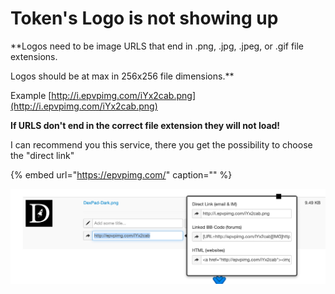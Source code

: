 # Token's Logo is not showing up

\*\*Logos need to be image URLS that end in .png, .jpg, .jpeg, or .gif file extensions.

Logos should be at max in 256x256 file dimensions.\*\*

Example [http://i.epvpimg.com/iYx2cab.png](http://i.epvpimg.com/iYx2cab.png)

**If URLS don't end in the correct file extension they will not load!**

I can recommend you this service, there you get the possibility to choose the "direct link"

{% embed url="https://epvpimg.com/" caption="" %}

![](../../.gitbook/assets/screenshot-2021-10-06-at-5.57.14-pm.png)

